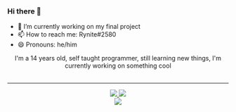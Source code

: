 ### Hi there 👋

- 🔭 I’m currently working on my final project
- 📫 How to reach me: Rynite#2580
- 😄 Pronouns: he/him

</h2>
<p align="center">
    I'm a 14 years old, self taught programmer, still learning new things, I'm currently working on something cool
<br>
<br>

    
</p>
<hr/>
<p align="center">
    <a href="https://github.com/UserDev987/">
        <img src="https://github-readme-streak-stats.herokuapp.com?user=UserDev987&hide_border=true&background=0D1117&currStreakLabel=FFFFFF&sideLabels=FFFFFF&currStreakNum=FFFFFF&dates=FFFFFF&sideNums=FFFFFF&fire=00FF00&ring=00FF00&stroke=FFFFFFFF)](https://git.io/streak-stats" />
  </a> 
  <a href="https://github.com/UserDev987/">
        <img src="https://github-readme-stats.vercel.app/api?username=UserDev987&show_icons=true&theme=gruvbox" />
  </a> 
<br>
<a href="https://github.com/UserDev987/">
        <img src="https://github-readme-stats.vercel.app/api/top-langs/?username=UserDev987&theme=gruvbox&langs_count=8&layout=compact" />
  </a> 
</p>


